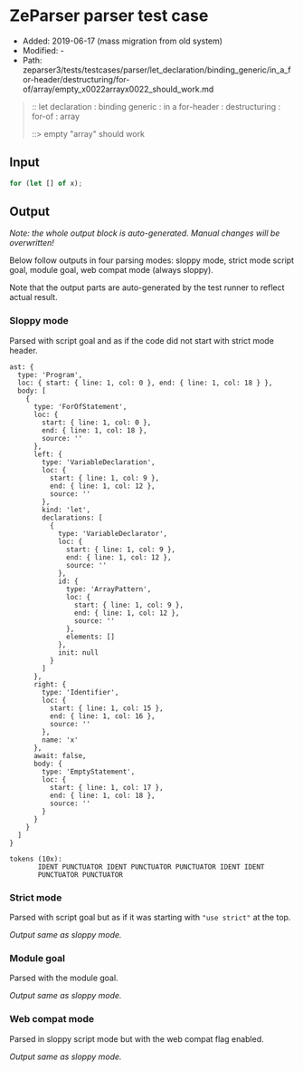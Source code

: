 # ZeParser parser test case

- Added: 2019-06-17 (mass migration from old system)
- Modified: -
- Path: zeparser3/tests/testcases/parser/let_declaration/binding_generic/in_a_for-header/destructuring/for-of/array/empty_x0022arrayx0022_should_work.md

> :: let declaration : binding generic : in a for-header : destructuring : for-of : array
>
> ::> empty "array" should work

## Input

`````js
for (let [] of x);
`````

## Output

_Note: the whole output block is auto-generated. Manual changes will be overwritten!_

Below follow outputs in four parsing modes: sloppy mode, strict mode script goal, module goal, web compat mode (always sloppy).

Note that the output parts are auto-generated by the test runner to reflect actual result.

### Sloppy mode

Parsed with script goal and as if the code did not start with strict mode header.

`````
ast: {
  type: 'Program',
  loc: { start: { line: 1, col: 0 }, end: { line: 1, col: 18 } },
  body: [
    {
      type: 'ForOfStatement',
      loc: {
        start: { line: 1, col: 0 },
        end: { line: 1, col: 18 },
        source: ''
      },
      left: {
        type: 'VariableDeclaration',
        loc: {
          start: { line: 1, col: 9 },
          end: { line: 1, col: 12 },
          source: ''
        },
        kind: 'let',
        declarations: [
          {
            type: 'VariableDeclarator',
            loc: {
              start: { line: 1, col: 9 },
              end: { line: 1, col: 12 },
              source: ''
            },
            id: {
              type: 'ArrayPattern',
              loc: {
                start: { line: 1, col: 9 },
                end: { line: 1, col: 12 },
                source: ''
              },
              elements: []
            },
            init: null
          }
        ]
      },
      right: {
        type: 'Identifier',
        loc: {
          start: { line: 1, col: 15 },
          end: { line: 1, col: 16 },
          source: ''
        },
        name: 'x'
      },
      await: false,
      body: {
        type: 'EmptyStatement',
        loc: {
          start: { line: 1, col: 17 },
          end: { line: 1, col: 18 },
          source: ''
        }
      }
    }
  ]
}

tokens (10x):
       IDENT PUNCTUATOR IDENT PUNCTUATOR PUNCTUATOR IDENT IDENT
       PUNCTUATOR PUNCTUATOR
`````

### Strict mode

Parsed with script goal but as if it was starting with `"use strict"` at the top.

_Output same as sloppy mode._

### Module goal

Parsed with the module goal.

_Output same as sloppy mode._

### Web compat mode

Parsed in sloppy script mode but with the web compat flag enabled.

_Output same as sloppy mode._
